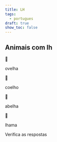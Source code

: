 ```yaml
---
title: LH
tags:
  - portugues
draft: true
show_toc: false
---
```



## Animais com lh

<e-moji> 🐏 </e-moji>

<e-answer>ovelha</e-answer>

<e-moji> 🐇 </e-moji>

<e-answer>coelho</e-answer>

<e-moji> 🐝 </e-moji>

<e-answer>abelha</e-answer>

<e-moji> 🦙 </e-moji>

<e-answer>lhama</e-answer>

<e-validate>Verifica as respostas</e-validate>

